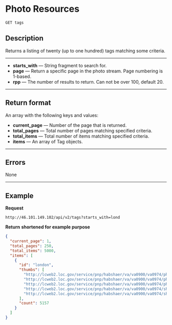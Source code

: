 # Photo Resources

    GET tags

## Description
Returns a listing of twenty (up to one hundred) tags matching some criteria.
***

- **starts_with** — String fragment to search for.
- **page** — Return a specific page in the photo stream. Page numbering is 1-based.
- **rpp** — The number of results to return. Can not be over 100, default 20.

***

## Return format
An array with the following keys and values:

- **current_page** — Number of the page that is returned.
- **total_pages** — Total number of pages matching specified criteria.
- **total_items** — Total number of items matching specified criteria.
- **items** — An array of Tag objects.

***

## Errors

None
***

## Example
**Request**

    http://46.101.149.102/api/v2/tags?starts_with=lond

**Return** __shortened for example purpose__
``` json
{
  "current_page": 1,
  "total_pages": 250,
  "total_items": 5000,
  "items": [
    {
      "id": "london",
      "thumbs": [
        "http://lcweb2.loc.gov/service/pnp/habshaer/va/va0900/va0974/photos/165168p_150px.jpg",
        "http://lcweb2.loc.gov/service/pnp/habshaer/va/va0900/va0974/photos/165169p_150px.jpg",
        "http://lcweb2.loc.gov/service/pnp/habshaer/va/va0900/va0974/photos/165170p_150px.jpg",
        "http://lcweb2.loc.gov/service/pnp/habshaer/va/va0900/va0974/sheet/00001_150px.jpg",
        "http://lcweb2.loc.gov/service/pnp/habshaer/va/va0900/va0974/sheet/00002_150px.jpg"
      ],
      "count": 5157
    }
  ]
}
```
